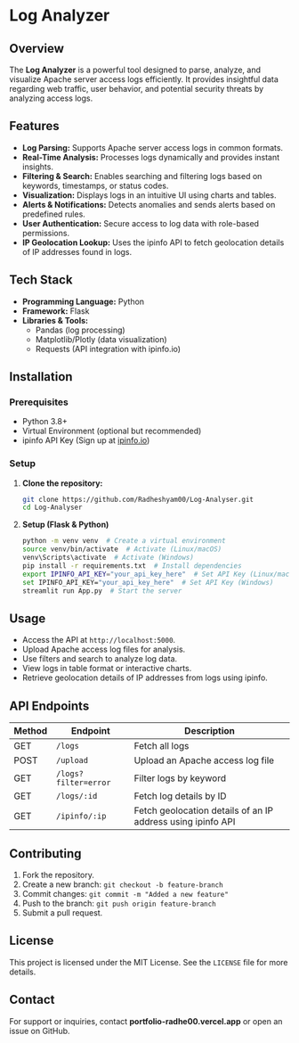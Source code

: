 # Log Analyzer

## Overview
The **Log Analyzer** is a powerful tool designed to parse, analyze, and visualize Apache server access logs efficiently. It provides insightful data regarding web traffic, user behavior, and potential security threats by analyzing access logs.

## Features
- **Log Parsing:** Supports Apache server access logs in common formats.
- **Real-Time Analysis:** Processes logs dynamically and provides instant insights.
- **Filtering & Search:** Enables searching and filtering logs based on keywords, timestamps, or status codes.
- **Visualization:** Displays logs in an intuitive UI using charts and tables.
- **Alerts & Notifications:** Detects anomalies and sends alerts based on predefined rules.
- **User Authentication:** Secure access to log data with role-based permissions.
- **IP Geolocation Lookup:** Uses the ipinfo API to fetch geolocation details of IP addresses found in logs.

## Tech Stack
- **Programming Language:** Python
- **Framework:** Flask
- **Libraries & Tools:**
  - Pandas (log processing)
  - Matplotlib/Plotly (data visualization)
  - Requests (API integration with ipinfo.io)

## Installation
### Prerequisites
- Python 3.8+
- Virtual Environment (optional but recommended)
- ipinfo API Key (Sign up at [ipinfo.io](https://ipinfo.io/))

### Setup
1. **Clone the repository:**
   ```bash
   git clone https://github.com/Radheshyam00/Log-Analyser.git
   cd Log-Analyser
   ```

2. **Setup (Flask & Python)**
   ```bash
   python -m venv venv  # Create a virtual environment
   source venv/bin/activate  # Activate (Linux/macOS)
   venv\Scripts\activate  # Activate (Windows)
   pip install -r requirements.txt  # Install dependencies
   export IPINFO_API_KEY="your_api_key_here"  # Set API Key (Linux/macOS)
   set IPINFO_API_KEY="your_api_key_here"  # Set API Key (Windows)
   streamlit run App.py  # Start the server
   ```

## Usage
- Access the API at `http://localhost:5000`.
- Upload Apache access log files for analysis.
- Use filters and search to analyze log data.
- View logs in table format or interactive charts.
- Retrieve geolocation details of IP addresses from logs using ipinfo.

## API Endpoints
| Method | Endpoint | Description |
|--------|---------|-------------|
| GET | `/logs` | Fetch all logs |
| POST | `/upload` | Upload an Apache access log file |
| GET | `/logs?filter=error` | Filter logs by keyword |
| GET | `/logs/:id` | Fetch log details by ID |
| GET | `/ipinfo/:ip` | Fetch geolocation details of an IP address using ipinfo API |

## Contributing
1. Fork the repository.
2. Create a new branch: `git checkout -b feature-branch`
3. Commit changes: `git commit -m "Added a new feature"`
4. Push to the branch: `git push origin feature-branch`
5. Submit a pull request.

## License
This project is licensed under the MIT License. See the `LICENSE` file for more details.

## Contact
For support or inquiries, contact **portfolio-radhe00.vercel.app** or open an issue on GitHub.

